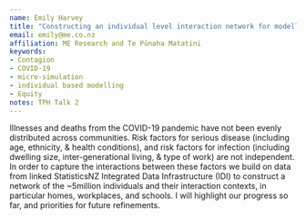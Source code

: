 ```yaml
---
name: Emily Harvey
title: "Constructing an individual level interaction network for modelling COVID-19 in Aotearoa NZ"
email: emily@me.co.nz
affiliation: ME Research and Te Pūnaha Matatini
keywords:
- Contagion
- COVID-19
- micro-simulation
- individual based modelling
- Equity
notes: TPH Talk 2
---
```


Illnesses and deaths from the COVID-19 pandemic have not been evenly distributed across communities. Risk factors for serious disease (including age, ethnicity, & health conditions), and risk factors for infection (including dwelling size, inter-generational living, & type of work) are not independent. In order to capture the interactions between these factors we build on data from linked StatisticsNZ Integrated Data Infrastructure (IDI) to construct a network of the ~5million individuals and their interaction contexts, in particular homes, workplaces, and schools. I will highlight our progress so far, and priorities for future refinements.
